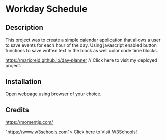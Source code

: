 # Workday Schedule

## Description 
This project was to create a simple calendar application that allows a user to save events for each hour of the day. Using javascript enabled button functions to save written text in the block as well color code time blocks.


https://marioreid.github.io/day-planner    // Click here to visit my deployed project.

## Installation

Open webpage using browser of your choice.

 ## Credits

https://momentjs.com/

"https://www.w3schools.com"> Click here to Visit W3Schools!</a>

